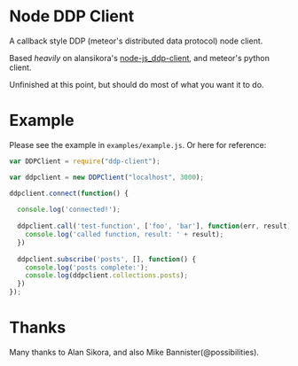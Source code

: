 Node DDP Client
===============

A callback style DDP (meteor's distributed data protocol) node client.

Based _heavily_ on alansikora's [node-js_ddp-client](https://github.com/alansikora/node-js_ddp-client), and meteor's python client.

Unfinished at this point, but should do most of what you want it to do.

Example
=======

Please see the example in `examples/example.js`. Or here for reference:

```js
var DDPClient = require("ddp-client"); 

var ddpclient = new DDPClient("localhost", 3000);

ddpclient.connect(function() {
  
  console.log('connected!');
  
  ddpclient.call('test-function', ['foo', 'bar'], function(err, result) {
    console.log('called function, result: ' + result);
  })
  
  ddpclient.subscribe('posts', [], function() {
    console.log('posts complete:');
    console.log(ddpclient.collections.posts);
  })
});
```

Thanks
======

Many thanks to Alan Sikora, and also Mike Bannister(@possibilities).
